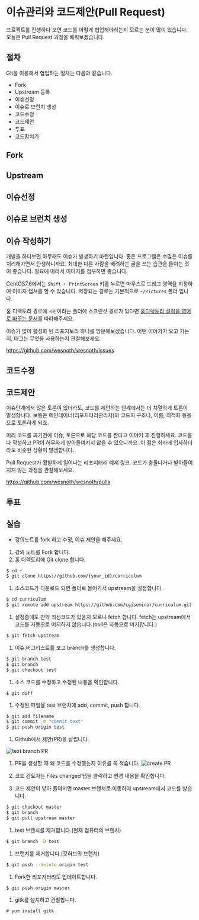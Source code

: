 # 이슈관리와 코드제안(Pull Request)

프로젝트를 진행하다 보면 코드를 어떻게 협업해야하는지 모르는 분이 많이 있습니다.
오늘은 Pull Request 과정을 배워보겠습니다.

## 절차
Git을 이용해서 협업하는 절차는 다음과 같습니다.
- Fork
- Upstream 등록
- 이슈선정
- 이슈로 브런치 생성
- 코드수정
- 코드제안
- 투표
- 코드합치기

## Fork

## Upstream

## 이슈선정

## 이슈로 브런치 생성

## 이슈 작성하기
개발을 하다보면 아무래도 이슈가 발생하기 마련입니다. 좋은 프로그램은 수많은 이슈를 처리해가면서 탄생하니까요.
최대한 다른 사람을 배려하는 글을 쓰는 습관을 들이는 것이 좋습니다. 필요에 따라서 이미지를 첨부하면 좋습니다.

CentOS7.6에서는 `Shift + PrintScreen` 키를 누르면 마우스로 드레그 영역을 지정하여 이미지 캡쳐를 할 수 있습니다.
저장되는 경로는 기본적으로 `~/Pictures` 폴더 입니다.

홈 디렉토리 경로에 `사진`이라는 폴더에 스크린샷 경로가 있다면
[홈디렉토리 설정을 영어로 바꾸는 문서](centos_home_kr2en.md)를 따라해주세요.

이슈가 많이 활성화 된 리포지토리 하나를 방문해보겠습니다. 어떤 이야기가 오고 가는지, 태그는 무엇을 사용하는지 관찰해보세요.

https://github.com/wesnoth/wesnoth/issues

## 코드수정

## 코드제안
이슈단계에서 많은 토론이 있더라도, 코드를 제안하는 단계에서는 더 치열하게 토론이 발생합니다.
보통은 메인테이너(리포지터리관리자)와 코드의 구조나, 이름, 최적화 등등으로 토론하게 되죠.

미리 코드를 짜기전에 이슈, 토론으로 해당 코드를 짠다고 이야기 후 진행하세요. 코드를 다 작성하고 PR이 허무하게 받아들여지지 않을 수 있으니까요. 이 점은 회사에 입사하더라도 비슷한 상황이 발생합니다.

Pull Request가 활발하게 일어나는 리포지터리 예제 링크.
코드가 충돌나거나 받아들여지지 않는 과정을 관찰해보세요.

https://github.com/wesnoth/wesnoth/pulls

## 투표

## 

## 실습
- 강의노트를 fork 하고 수정, 이슈 제안을 해주세요.

1. 강의 노트를 Fork 합니다.
1. 홈 디렉토리에 Git clone 합니다.
```bash
$ cd ~
$ git clone https://github.com/{your_id}/curriculum
```

1. 소스코드가 다운로드 되면 폴더로 들어가서 upstream을 설정합니다.
```bash
$ cd curriculum
$ git remote add upstream https://github.com/cgiseminar/curriculum.git
```

1. 설정중에도 만약 최신코드가 있을지 모르니 fetch 합니다. fetch는 upstream에서 코드를 자동으로 머지하지 않습니다.(pull은 자동으로 머지합니다.)
```bash
$ git fetch upstream
```

1. 이슈,버그리스트를 보고 branch를 생성합니다.
```bash
$ git branch test
$ git branch
$ git checkout test
```

1. 소스 코드를 수정하고 수정된 내용을 확인합니다.
```
$ git diff
```

1. 수정된 파일을 test 브랜치에 add, commit, push 합니다.
```bash
$ git add filename
$ git commit -m "commit text"
$ git push origin test
```

1. Github에서 제안(PR)을 날립니다.

![test branch PR](../figures/git_test_branch.png)

1. PR을 생성할 때 왜 코드를 수정했는지 이유를 꼭 적습니다.
![create PR](../figures/git_create_pull_request.png)

1. 코드 검토자는 Files changed 탭을 클릭하고 변경 내용을 확인합니다.

1. 코드 제안이 받아 들여지면 master 브랜치로 이동하여 upstream에서 코드를 받습니다.
```bash
$ git checkout master
$ git branch
$ git pull upstream master
```

1. test 브랜치를 제거합니다.(현재 컴퓨터의 브랜치)
```bash
$ git branch -D test
```

1. 브랜치를 제거합니다.(깃허브의 브랜치)
```bash
$ git push --delete origin test
```

1. Fork한 리포지터리도 업데이트합니다.
```bash
$ git push origin master
```

1. gitk를 설치하고 관찰합니다.
```
# yum install gitk
```
